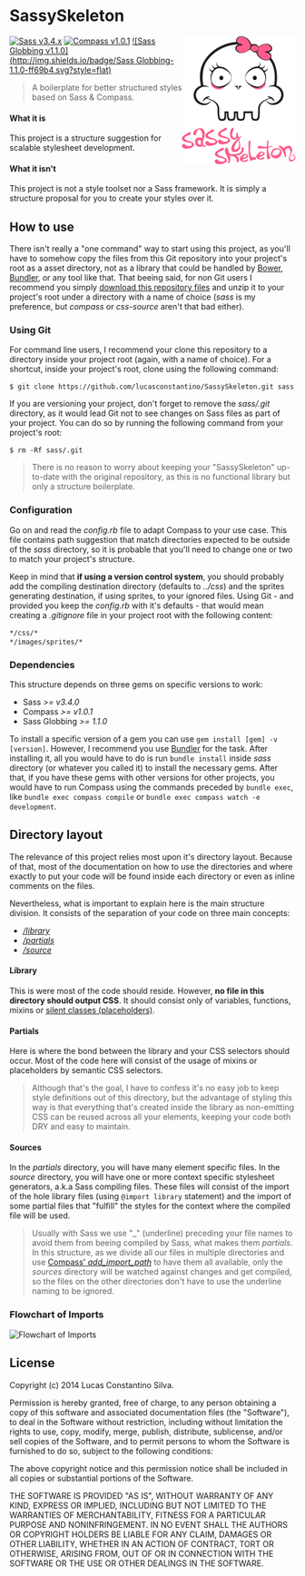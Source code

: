 # SassySkeleton

<img src="brand.jpg" align="right" />

[![Sass v3.4.x](http://img.shields.io/badge/Sass-3.4.x-ff69b4.svg?style=flat)](https://github.com/sass/sass) [![Compass v1.0.1](http://img.shields.io/badge/Compass-1.0.1-red.svg?style=flat)](https://github.com/chriseppstein/compass) [![Sass Globbing v1.1.0](http://img.shields.io/badge/Sass Globbing-1.1.0-ff69b4.svg?style=flat)](https://github.com/chriseppstein/sass-globbing)

> A boilerplate for better structured styles based on Sass & Compass.

#### What it is

This project is a structure suggestion for scalable stylesheet development.

#### What it isn't

This project is not a style toolset nor a Sass framework. It is simply a structure proposal for you to create your styles over it.


## How to use

There isn't really a "one command" way to start using this project, as you'll have to somehow copy the files from this Git repository into your project's root as a asset directory, not as a library that could be handled by [Bower](http://bower.io/), [Bundler](http://bundler.io/), or any tool like that. That beeing said, for non Git users I recommend you simply [download this repository files](https://github.com/lucasconstantino/SassySkeleton/archive/master.zip) and unzip it to your project's root under a directory with a name of choice (*sass* is my preference, but *compass* or *css-source* aren't that bad either).

### Using Git

For command line users, I recommend your clone this repository to a directory inside your project root (again, with a name of choice). For a shortcut, inside your project's root, clone using the following command:

    $ git clone https://github.com/lucasconstantino/SassySkeleton.git sass

If you are versioning your project, don't forget to remove the *sass/.git* directory, as it would lead Git not to see changes on Sass files as part of your project. You can do so by running the following command from your project's root:

    $ rm -Rf sass/.git

> There is no reason to worry about keeping your "SassySkeleton" up-to-date with the original repository, as this is no functional library but only a structure boilerplate.

### Configuration

Go on and read the *config.rb* file to adapt Compass to your use case. This file contains path suggestion that match directories expected to be outside of the *sass* directory, so it is probable that you'll need to change one or two to match your project's structure.

Keep in mind that **if using a version control system**, you should probably add the compiling destination directory (defaults to *../css*) and the sprites generating destination, if using sprites, to your ignored files. Using Git - and provided you keep the *config.rb* with it's defaults - that would mean creating a *.gitignore* file in your project root with the following content:

    */css/*
    */images/sprites/*

### Dependencies

This structure depends on three gems on specific versions to work:

* Sass *>= v3.4.0*
* Compass *>= v1.0.1*
* Sass Globbing *>= 1.1.0*

To install a specific version of a gem you can use ```gem install [gem] -v [version]```. However, I recommend you use [Bundler](http://bundler.io/) for the task. After installing it, all you would have to do is run ```bundle install``` inside *sass* directory (or whatever you called it) to install the necessary gems. After that, if you have these gems with other versions for other projects, you would have to run Compass using the commands preceded by ```bundle exec```, like ```bundle exec compass compile``` or ```bundle exec compass watch -e development```.


## Directory layout

The relevance of this project relies most upon it's directory layout. Because of that, most of the documentation on how to use the directories and where exactly to put your code will be found inside each directory or even as inline comments on the files.

Nevertheless, what is important to explain here is the main structure division. It consists of the separation of your code on three main concepts:

* [*/library*](library)
* [*/partials*](partials)
* [*/source*](source)

#### Library

This is were most of the code should reside. However, **no file in this directory should output CSS**. It should consist only of variables, functions, mixins or [silent classes (placeholders)](http://thesassway.com/intermediate/understanding-placeholder-selectors).

#### Partials

Here is where the bond between the library and your CSS selectors should occur. Most of the code here will consist of the usage of mixins or placeholders by semantic CSS selectors.

> Although that's the goal, I have to confess it's no easy job to keep style definitions out of this directory, but the advantage of styling this way is that everything that's created inside the library as non-emitting CSS can be reused across all your elements, keeping your code both DRY and easy to maintain.

#### Sources

In the *partials* directory, you will have many element specific files. In the *source* directory, you will have one or more context specific stylesheet generators, a.k.a Sass compiling files. These files will consist of the import of the hole library files (using ```@import library``` statement) and the import of some partial files that "fulfill" the styles for the context where the compiled file will be used.


> Usually with Sass we use "_" (underline) preceding your file names to avoid them from beeing compiled by Sass, what makes them *partials*. In this structure, as we divide all our files in multiple directories and use [Compass' *add_import_path*](http://compass-style.org/help/tutorials/configuration-reference/) to have them all available, only the *sources* directory will be watched against changes and get compiled, so the files on the other directories don't have to use the underline naming to be ignored.

### Flowchart of Imports

![Flowchart of Imports](https://docs.google.com/drawings/d/1vMPM1GPHZ0kFuCXYYTPMHIHvk0zYH0m3gti8KnmZLws/pub?w=728)


## License

Copyright (c) 2014 Lucas Constantino Silva.

Permission is hereby granted, free of charge, to any person obtaining
a copy of this software and associated documentation files (the
"Software"), to deal in the Software without restriction, including
without limitation the rights to use, copy, modify, merge, publish,
distribute, sublicense, and/or sell copies of the Software, and to
permit persons to whom the Software is furnished to do so, subject to
the following conditions:

The above copyright notice and this permission notice shall be
included in all copies or substantial portions of the Software.

THE SOFTWARE IS PROVIDED "AS IS", WITHOUT WARRANTY OF ANY KIND,
EXPRESS OR IMPLIED, INCLUDING BUT NOT LIMITED TO THE WARRANTIES OF
MERCHANTABILITY, FITNESS FOR A PARTICULAR PURPOSE AND
NONINFRINGEMENT. IN NO EVENT SHALL THE AUTHORS OR COPYRIGHT HOLDERS BE
LIABLE FOR ANY CLAIM, DAMAGES OR OTHER LIABILITY, WHETHER IN AN ACTION
OF CONTRACT, TORT OR OTHERWISE, ARISING FROM, OUT OF OR IN CONNECTION
WITH THE SOFTWARE OR THE USE OR OTHER DEALINGS IN THE SOFTWARE.
